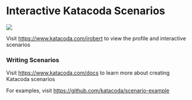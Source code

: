 # Interactive Katacoda Scenarios

[![](http://shields.katacoda.com/katacoda/jrobert/count.svg)](https://www.katacoda.com/jrobert "Get your profile on Katacoda.com")

Visit https://www.katacoda.com/jrobert to view the profile and interactive scenarios

### Writing Scenarios
Visit https://www.katacoda.com/docs to learn more about creating Katacoda scenarios

For examples, visit https://github.com/katacoda/scenario-example

